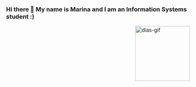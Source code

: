 ### Hi there 👋 My name is Marina and I am an Information Systems student :)

<!--
**Marina240304/Marina240304** is a ✨ _special_ ✨ repository because its `README.md` (this file) appears on your GitHub profile.

Here are some ideas to get you started:

- 🔭 I’m currently working on ...
- 🌱 I’m currently learning ...
- 👯 I’m looking to collaborate on ...
- 🤔 I’m looking for help with ...
- 💬 Ask me about ...
- 📫 How to reach me: ...
- 😄 Pronouns: ...
- ⚡ Fun fact: ...
-->

<div>   <img align="right" alt="dias-gif" height="150" src="https://media.giphy.com/media/iyQ9VdqrLSIxbZrYod/giphy.gif"> </div>
